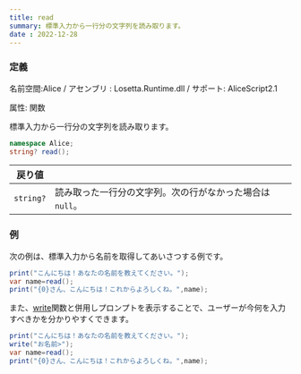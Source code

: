 ```yaml
---
title: read
summary: 標準入力から一行分の文字列を読み取ります。
date : 2022-12-28
---
```

### 定義
名前空間:Alice / アセンブリ : Losetta.Runtime.dll / サポート: AliceScript2.1

属性: 関数

標準入力から一行分の文字列を読み取ります。

```cs title="AliceScript"
namespace Alice;
string? read();
```
|戻り値| |
|-|-|
|`string?`|読み取った一行分の文字列。次の行がなかった場合は`null`。|

### 例
次の例は、標準入力から名前を取得してあいさつする例です。

```cs title="AliceScript"
print("こんにちは！あなたの名前を教えてください。");
var name=read();
print("{0}さん、こんにちは！これからよろしくね。",name);
```

また、[write](./write.md)関数と併用しプロンプトを表示することで、ユーザーが今何を入力すべきかを分かりやすくできます。

```cs title="AliceScript"
print("こんにちは！あなたの名前を教えてください。");
write("お名前>");
var name=read();
print("{0}さん、こんにちは！これからよろしくね。",name);
```